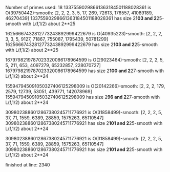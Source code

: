 Number of primes used: 18
13375590298661363184501188028361 is O(39750442)-smooth:
	 [2, 2, 2, 3, 5, 17, 269, 72613, 176557, 41089189, 46270439]
13375590298661363184501188028361 has size 2**103 and 2**25-smooth with L(f,1/2) about 2**25

16256667432812773243892999422679 is O(40935223)-smooth:
	 [2, 2, 2, 3, 3, 5, 9127, 71867, 755087, 1795439, 50781299]
16256667432812773243892999422679 has size 2**103 and 2**25-smooth with L(f,1/2) about 2**25

1679798219787023320086178964599 is O(29023464)-smooth:
	 [2, 2, 2, 5, 5, 211, 653, 4097279, 65232857, 228070727]
1679798219787023320086178964599 has size 2**100 and 2**27-smooth with L(f,1/2) about 2**24

155947945091050327406125298009 is O(20142266)-smooth:
	 [2, 2, 2, 179, 2579, 12739, 53051, 439771, 142078969]
155947945091050327406125298009 has size 2**96 and 2**27-smooth with L(f,1/2) about 2**24

3098023886012867380245711776921 is O(31858499)-smooth:
	 [2, 2, 2, 5, 37, 71, 1559, 6389, 28859, 1575263, 65110547]
3098023886012867380245711776921 has size 2**101 and 2**25-smooth with L(f,1/2) about 2**24

3098023886012867380245711776921 is O(31858499)-smooth:
	 [2, 2, 2, 5, 37, 71, 1559, 6389, 28859, 1575263, 65110547]
3098023886012867380245711776921 has size 2**101 and 2**25-smooth with L(f,1/2) about 2**24

finished at line: 2340

